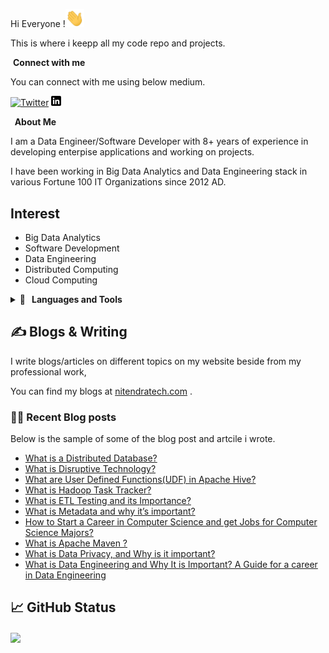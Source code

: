 Hi Everyone !<img src="https://github.com/nitendragautam/nitendragautam/raw/main/wave_gif.gif" width="30px">

This is where i keepp all my code repo and projects.


&nbsp;**Connect with me**

You can connect with me using below medium.

 [![Twitter][1.2]][1] [![LinkedIn][2.2]][2]


<b>&nbsp;&nbsp;About&nbsp;Me</b>
  <br/>

I am a Data Engineer/Software Developer with 8+ years of experience in developing enterpise applications and working on projects.

I have been working in Big Data Analytics and Data Engineering stack in various Fortune 100 IT  Organizations since 2012 AD.
  
## Interest
* Big Data Analytics
* Software Development
* Data Engineering
* Distributed Computing
* Cloud Computing



<details>

<summary><b>🔧 &nbsp;&nbsp;Languages&nbsp;and&nbsp;Tools</b></summary>
  <br/>
 <a href="https://aws.amazon.com" target="_blank"> <img src="https://raw.githubusercontent.com/devicons/devicon/master/icons/amazonwebservices/amazonwebservices-original-wordmark.svg" alt="aws" width="35" height="35"/> </a>
 <a href="https://www.gnu.org/software/bash/" target="_blank"> <img src="https://www.vectorlogo.zone/logos/gnu_bash/gnu_bash-icon.svg" alt="bash" width="35" height="35"/> </a> <a href="https://www.docker.com/" target="_blank"> <img src="https://raw.githubusercontent.com/devicons/devicon/master/icons/docker/docker-original-wordmark.svg" alt="docker" width="35" height="35"/> </a> <a href="https://git-scm.com/" target="_blank"> <img src="https://www.vectorlogo.zone/logos/git-scm/git-scm-icon.svg" alt="git" width="35" height="35"/> </a> <a href="https://kubernetes.io" target="_blank"> <img src="https://www.vectorlogo.zone/logos/kubernetes/kubernetes-icon.svg" alt="kubernetes" width="35" height="35"/> </a> <a href="https://www.jenkins.io" target="_blank"> <img src="https://www.vectorlogo.zone/logos/jenkins/jenkins-icon.svg" alt="jenkins" width="35" height="35"/> </a> <a href="https://www.linux.org/" target="_blank"> <img src="https://raw.githubusercontent.com/devicons/devicon/master/icons/linux/linux-original.svg" alt="linux" width="35" height="35"/> </a>

</details>

## &#x270d; Blogs & Writing

I write blogs/articles on different topics on my website beside from my professional work, 

You can find my blogs at [nitendratech.com](https://www.nitendratech.com/) .


### 🧑‍💻 Recent Blog posts

Below is the sample of some of the blog post and artcile i wrote.

<!-- BLOG-POST-LIST:START -->
- [What is a Distributed Database?](https://www.nitendratech.com/database/what-is-a-distributed-database/?utm_source=rss&utm_medium=rss&utm_campaign=what-is-a-distributed-database)
- [What is Disruptive Technology?](https://www.nitendratech.com/technology/disruptive-technology/?utm_source=rss&utm_medium=rss&utm_campaign=disruptive-technology)
- [What are User Defined Functions&lpar;UDF&rpar; in Apache Hive?](https://www.nitendratech.com/hive/user-defined-functions-udf-hive/?utm_source=rss&utm_medium=rss&utm_campaign=user-defined-functions-udf-hive)
- [What is Hadoop Task Tracker?](https://www.nitendratech.com/hadoop/what-is-hadoop-task-tracker/?utm_source=rss&utm_medium=rss&utm_campaign=what-is-hadoop-task-tracker)
- [What is ETL Testing and its Importance?](https://www.nitendratech.com/database/etl-testing/?utm_source=rss&utm_medium=rss&utm_campaign=etl-testing)
- [What is Metadata and why it’s important?](https://www.nitendratech.com/database/metadata-data-applications/?utm_source=rss&utm_medium=rss&utm_campaign=metadata-data-applications)
- [How to Start a Career in Computer Science and get Jobs for Computer Science Majors?](https://www.nitendratech.com/programming/career-computer-science/?utm_source=rss&utm_medium=rss&utm_campaign=career-computer-science)
- [What is Apache Maven ?](https://www.nitendratech.com/programming/apache-maven/?utm_source=rss&utm_medium=rss&utm_campaign=apache-maven)
- [What is Data Privacy, and Why is it important?](https://www.nitendratech.com/datascience/data-privacy/?utm_source=rss&utm_medium=rss&utm_campaign=data-privacy)
- [What is Data Engineering and Why It is Important? A Guide for a career in Data Engineering](https://www.nitendratech.com/datascience/data-engineering/?utm_source=rss&utm_medium=rss&utm_campaign=data-engineering)
<!-- BLOG-POST-LIST:END -->

## &#x1f4c8; GitHub Status

<a href="https://github.com/nitendragautam/nitendragautam">
  <img align="center" src="https://github-readme-stats.vercel.app/api/top-langs/?username=nitendragautam&hide=java,html,tex&title_color=ffffff&text_color=c9cacc&icon_color=2bbc8a&bg_color=1d1f21&langs_count=3" />
</a>

<!-- links to social media icons -->
<!-- icons without padding -->
[1.2]: http://i.imgur.com/wWzX9uB.png 
[2.2]: https://raw.githubusercontent.com/nitendragautam/nitendragautam/master/social/linkedin-3-16.png 

<!-- links to your social media accounts -->
[1]: https://twitter.com/nitendra_tech
[2]: https://www.linkedin.com/in/nitendragautam/
